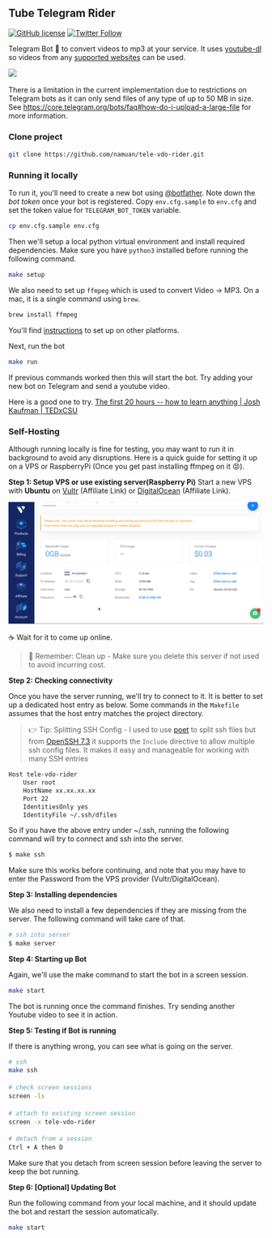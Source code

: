 ## Tube Telegram Rider

[![GitHub license](https://img.shields.io/github/license/namuan/tele-vdo-rider.svg)](https://github.com/namuan/tele-vdo-rider/blob/master/LICENSE) [![Twitter Follow](https://img.shields.io/twitter/follow/deskriders_twt.svg?style=social&label=Follow)](https://twitter.com/deskriders_twt)

Telegram Bot 🤖 to convert videos to mp3 at your service.
It uses [youtube-dl](https://ytdl-org.github.io/youtube-dl/index.html) so videos from any [supported websites](https://ytdl-org.github.io/youtube-dl/supportedsites.html) can be used.

![](docs/tele-tube-mobile.gif)

There is a limitation in the current implementation due to restrictions on Telegram bots as it can only send files of any type of up to 50 MB in size.
See https://core.telegram.org/bots/faq#how-do-i-upload-a-large-file for more information.

### Clone project

```bash
git clone https://github.com/namuan/tele-vdo-rider.git
```

### Running it locally

To run it, you'll need to create a new bot using [@botfather](https://t.me/botfather). 
Note down the *bot token* once your bot is registered.
Copy `env.cfg.sample` to `env.cfg` and set the token value for `TELEGRAM_BOT_TOKEN` variable.

```bash
cp env.cfg.sample env.cfg
```

Then we'll setup a local python virtual environment and install required dependencies.
Make sure you have `python3` installed before running the following command.

```bash
make setup
```

We also need to set up `ffmpeg` which is used to convert Video -> MP3.
On a mac, it is a single command using `brew`.

```bash
brew install ffmpeg
```

You'll find [instructions](https://ffmpeg.org/download.html) to set up on other platforms.

Next, run the bot

```bash
make run
```

If previous commands worked then this will start the bot. 
Try adding your new bot on Telegram and send a youtube video.

Here is a good one to try.
[The first 20 hours -- how to learn anything | Josh Kaufman | TEDxCSU](https://www.youtube.com/watch?v=5MgBikgcWnY)

### Self-Hosting

Although running locally is fine for testing, you may want to run it in background to avoid any disruptions.
Here is a quick guide for setting it up on a VPS or RaspberryPi (Once you get past installing ffmpeg on it 😡).

**Step 1: Setup VPS or use existing server(Raspberry Pi)**
Start a new VPS with **Ubuntu** on [Vultr](https://www.vultr.com/?ref=7306977) (Affiliate Link) or [DigitalOcean](https://m.do.co/c/da51ec30754c) (Affiliate Link).

![](docs/20200710215605063_698259815.png)

☕️ Wait for it to come up online.

> 🧹 Remember: Clean up - Make sure you delete this server if not used to avoid incurring cost. 

**Step 2: Checking connectivity**

Once you have the server running, we'll try to connect to it.
It is better to set up a dedicated host entry as below.
Some commands in the `Makefile` assumes that the host entry matches the project directory.

> 👉 Tip: Splitting SSH Config - I used to use [poet](https://github.com/awendt/poet) to split ssh files but from [OpenSSH 7.3](http://man.openbsd.org/ssh_config#Include) it supports the `Include` directive to allow multiple ssh config files. 
> It makes it easy and manageable for working with many SSH entries

```
Host tele-vdo-rider
	User root
	HostName xx.xx.xx.xx
	Port 22
	IdentitiesOnly yes
	IdentityFile ~/.ssh/dfiles
```

So if you have the above entry under ~/.ssh, running the following command will try to connect and ssh into the server.

```bash
$ make ssh
```

Make sure this works before continuing, and note that you may have to enter the Password from the VPS provider (Vultr/DigitalOcean).

**Step 3: Installing dependencies**

We also need to install a few dependencies if they are missing from the server.
The following command will take care of that.

```bash
# ssh into server
$ make server
```

**Step 4: Starting up Bot**

Again, we'll use the make command to start the bot in a screen session.

```bash
make start
```

The bot is running once the command finishes.
Try sending another Youtube video to see it in action.

**Step 5: Testing if Bot is running**

If there is anything wrong, you can see what is going on the server.

```bash
# ssh
make ssh

# check screen sessions
screen -ls

# attach to existing screen session
screen -x tele-vdo-rider

# detach from a session
Ctrl + A then D
```

Make sure that you detach from screen session before leaving the server to keep the bot running.

**Step 6: [Optional] Updating Bot**

Run the following command from your local machine, and it should update the bot and restart the session automatically.

```bash
make start
```
